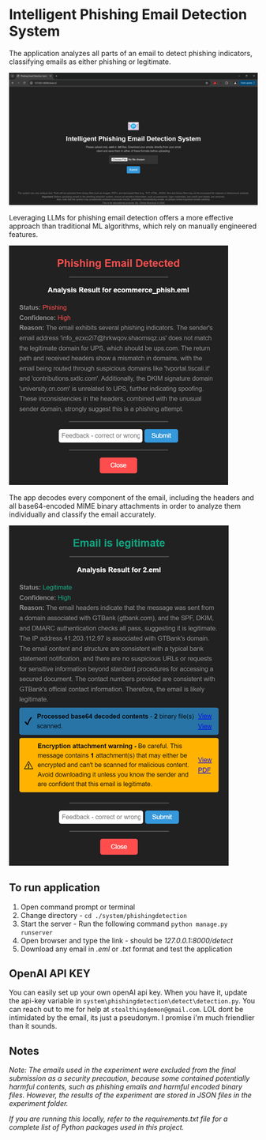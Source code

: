 # Intelligent Phishing Email Detection System

The application analyzes all parts of an email to detect phishing indicators, classifying emails as either phishing or legitimate.

![The simple user interface](/Picture1.png "User interface")

Leveraging LLMs for phishing email detection offers a more effective approach than traditional ML algorithms, which rely on manually engineered features.

![Correctly classified Phishing email](/Picture2.png "phishing email")

The app decodes every component of the email, including the headers and all base64-encoded MIME binary attachments in order to analyze them individually and classify the email accurately.

![Correctly classified Legitimate email](/Picture3.png "legitimate email")

## To run application

1. Open command prompt or terminal
2. Change directory - `cd ./system/phishingdetection`
3. Start the server - Run the following command `python manage.py runserver`
4. Open browser and type the link - should be _127.0.0.1:8000/detect_
5. Download any email in _.eml_ or _.txt_ format and test the application

## OpenAI API KEY

You can easily set up your own openAI api key.
When you have it, update the api-key variable in `system\phishingdetection\detect\detection.py`.
You can reach out to me for help at `stealthingdemon@gmail.com`. 
LOL dont be intimidated by the email, its just a pseudonym. I promise i'm much friendlier than it sounds.

## Notes

*Note:* _The emails used in the experiment were excluded from the final submission as a security precaution, because some contained potentially harmful contents, such as phishing emails and harmful encoded binary files. However, the results of the experiment are stored in JSON files in the experiment folder._

_If you are running this locally, refer to the *requirements.txt* file for a complete list of Python packages used in this project._
